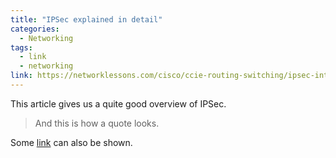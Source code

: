 ```yaml
---
title: "IPSec explained in detail"
categories:
  - Networking
tags:
  - link
  - networking
link: https://networklessons.com/cisco/ccie-routing-switching/ipsec-internet-protocol-security
---
```


This article gives us a quite good overview of IPSec.

> And this is how a quote looks.

Some [link](#) can also be shown.
